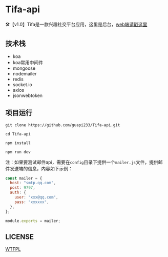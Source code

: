 # Tifa-api
🛠【v1.0】Tifa是一款兴趣社交平台应用，这里是后台，[web端请戳这里](https://github.com/guapi233/Tifa-web)



## 技术栈

* koa
* koa常用中间件
* mongoose
* nodemailer
* redis
* socket.io
* axios
* jsonwebtoken



## 项目运行

```shell
git clone https://github.com/guapi233/Tifa-api.git

cd Tifa-api

npm install

npm run dev
```

注：如果要测试邮件api，需要在`config`目录下提供一个`mailer.js`文件，提供邮件发送端的信息，内容如下示例：

```js
const mailer = {
  host: "smtp.qq.com",
  post: 9797,
  auth: {
    user: "xxx@qq.com",
    pass: "xxxxxx",
  },
};

module.exports = mailer;
```



## LICENSE

[WTFPL](https://github.com/guapi233/Tifa-api/blob/main/LICENSE)